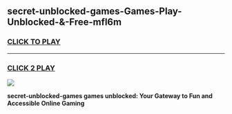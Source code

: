 
## secret-unblocked-games-Games-Play-Unblocked-&-Free-mfl6m
<h3>
<a href="https://premium76.site?title=secret-unblocked-games&ref=24A">CLICK TO PLAY</a></h3>
<hr>

<h3>
<a href="https://premium76.site?title=secret-unblocked-games&ref=24A">CLICK 2 PLAY</a>
  
</h3>

<a href="https://premium76.site?title=secret-unblocked-games&ref=24A"><img src="https://clearcache.store/games.png"></a>


**secret-unblocked-games games unblocked: Your Gateway to Fun and Accessible Online Gaming**
